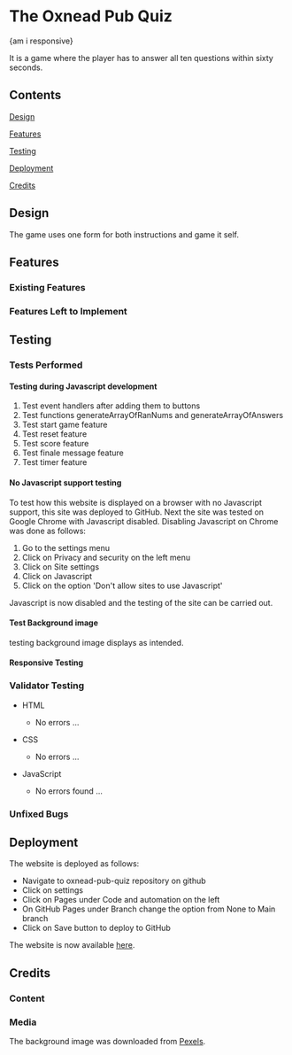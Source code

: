 # The Oxnead Pub Quiz

{am i responsive}

It is a game where the player has to answer all ten questions within sixty seconds.

## Contents

[Design](#design)

[Features](#features)

[Testing](#testing)

[Deployment](#deployment)

[Credits](#credits)

## Design

The game uses one form for both instructions and game it self.

## Features

### Existing Features

### Features Left to Implement

## Testing

### Tests Performed

#### Testing during Javascript development

1. Test event handlers after adding them to buttons
1. Test functions generateArrayOfRanNums and generateArrayOfAnswers
1. Test start game feature
1. Test reset feature
1. Test score feature
1. Test finale message feature
1. Test timer feature

#### No Javascript support testing

To test how this website is displayed on a browser with no Javascript support, this site was deployed to GitHub.  Next the site was tested on Google Chrome with Javascript disabled. Disabling Javascript on Chrome was done as follows:

1. Go to the settings menu
1. Click on Privacy and security on the left menu
1. Click on Site settings
1. Click on Javascript
1. Click on the option 'Don't allow sites to use Javascript'


Javascript is now disabled and the testing of the site can be carried out.
 
#### Test Background image

testing background image displays as intended.

#### Responsive Testing

### Validator Testing

- HTML
  - No errors ...

- CSS
  - No errors ...

- JavaScript
  - No errors found ...

### Unfixed Bugs

## Deployment

The website is deployed as follows:

- Navigate to oxnead-pub-quiz repository on github
- Click on settings
- Click on Pages under Code and automation on the left
- On GitHub Pages under Branch change the option from None to Main branch
- Click on Save button to deploy to GitHub

The website is now available [here](https://redfoxofwealden.github.io/oxnead-pub-quiz/).

## Credits

### Content

### Media

The background image was downloaded from [Pexels](https://www.pexels.com/).
